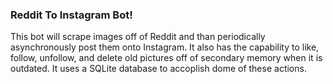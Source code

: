 <h3>Reddit To Instagram Bot!</h3>
<p>This bot will scrape images off of Reddit and than periodically asynchronously post them onto Instagram. It also has the capability to like, follow, unfollow, and delete old pictures off of secondary memory when it is outdated. It uses a SQLite database to accoplish dome of these actions.</p>
